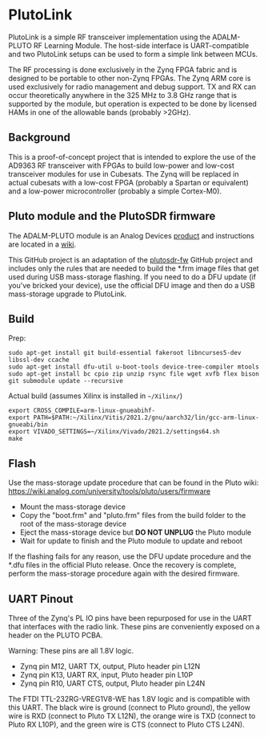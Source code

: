 # PlutoLink

PlutoLink is a simple RF transceiver implementation using the ADALM-PLUTO RF
Learning Module. The host-side interface is UART-compatible and two PlutoLink
setups can be used to form a simple link between MCUs.

The RF processing is done exclusively in the Zynq FPGA fabric and is designed
to be portable to other non-Zynq FPGAs. The Zynq ARM core is used exclusively
for radio management and debug support. TX and RX can occur theoretically
anywhere in the 325 MHz to 3.8 GHz range that is supported by the module, but
operation is expected to be done by licensed HAMs in one of the allowable bands
(probably >2GHz).

## Background
This is a proof-of-concept project that is intended to explore the use of the
AD9363 RF transceiver with FPGAs to build low-power and low-cost transceiver
modules for use in Cubesats. The Zynq will be replaced in actual cubesats with
a low-cost FPGA (probably a Spartan or equivalent) and a low-power
microcontroller (probably a simple Cortex-M0).

## Pluto module and the PlutoSDR firmware

The ADALM-PLUTO module is an Analog Devices
[product](https://www.analog.com/en/design-center/evaluation-hardware-and-software/evaluation-boards-kits/adalm-pluto.html)
and instructions are located in a
[wiki](https://wiki.analog.com/university/tools/pluto).

This GitHub project is an adaptation of the
[plutosdr-fw](https://github.com/analogdevicesinc/plutosdr-fw)
GitHub project and includes only the rules that are needed to build the
*.frm image files that get used during USB mass-storage flashing. If you need
to do a DFU update (if you've bricked your device), use the official DFU image
and then do a USB mass-storage upgrade to PlutoLink.

## Build

Prep:

```
sudo apt-get install git build-essential fakeroot libncurses5-dev libssl-dev ccache
sudo apt-get install dfu-util u-boot-tools device-tree-compiler mtools
sudo apt-get install bc cpio zip unzip rsync file wget xvfb flex bison
git submodule update --recursive
```

Actual build (assumes Xilinx is installed in `~/Xilinx/`)

```
export CROSS_COMPILE=arm-linux-gnueabihf-
export PATH=$PATH:~/Xilinx/Vitis/2021.2/gnu/aarch32/lin/gcc-arm-linux-gnueabi/bin
export VIVADO_SETTINGS=~/Xilinx/Vivado/2021.2/settings64.sh
make
```

## Flash

Use the mass-storage update procedure that can be found in the Pluto wiki:
https://wiki.analog.com/university/tools/pluto/users/firmware

* Mount the mass-storage device
* Copy the "boot.frm" and "pluto.frm" files from the build folder to the root
  of the mass-storage device
* Eject the mass-storage device but **DO NOT UNPLUG** the Pluto module
* Wait for update to finish and the Pluto module to update and reboot

If the flashing fails for any reason, use the DFU update procedure and the
*.dfu files in the official Pluto release. Once the recovery is complete,
perform the mass-storage procedure again with the desired firmware.

## UART Pinout

Three of the Zynq's PL IO pins have been repurposed for use in the UART that
interfaces with the radio link. These pins are conveniently exposed on a header
on the PLUTO PCBA.

Warning: These pins are all 1.8V logic.

- Zynq pin M12, UART TX, output, Pluto header pin L12N
- Zynq pin K13, UART RX, input, Pluto header pin L10P
- Zynq pin R10, UART CTS, output, Pluto header pin L24N

The FTDI TTL-232RG-VREG1V8-WE has 1.8V logic and is compatible with this UART.
The black wire is ground (connect to Pluto ground), the yellow wire is RXD
(connect to Pluto TX L12N), the orange wire is TXD (connect to Pluto RX L10P),
and the green wire is CTS (connect to Pluto CTS L24N).